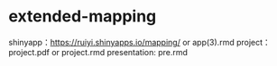 # extended-mapping

shinyapp：https://ruiyi.shinyapps.io/mapping/ or app(3).rmd
project：project.pdf or project.rmd
presentation: pre.rmd

